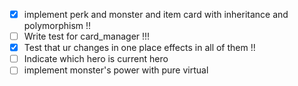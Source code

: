 - [x] implement perk and monster and item card with inheritance and polymorphism !!
- [ ] Write test for card_manager !!!
- [X] Test that ur changes in one place effects in all of them !!
- [ ] Indicate which hero is current hero
- [ ] implement monster's power with pure virtual
